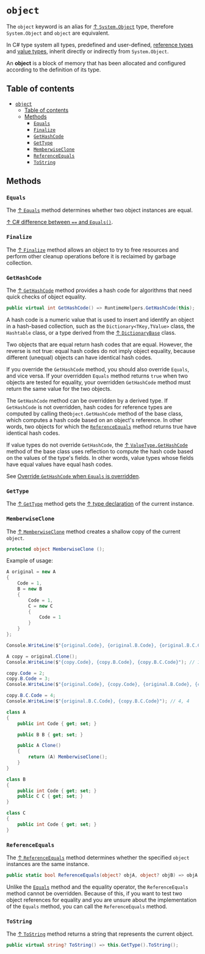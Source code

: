 # `object`

The `object` keyword is an alias for [↑ `System.Object`](https://learn.microsoft.com/en-us/dotnet/api/system.object) type, therefore `System.Object` and `object` are equivalent.

In C# type system all types, predefined and user-defined, [reference types](reference-types.md) and [value types](value-types/value-types.md), inherit directly or indirectly from `System.Object`.

An **object** is a block of memory that has been allocated and configured according to the definition of its type.

## Table of contents

- [`object`](#object)
  - [Table of contents](#table-of-contents)
  - [Methods](#methods)
    - [`Equals`](#equals)
    - [`Finalize`](#finalize)
    - [`GetHashCode`](#gethashcode)
    - [`GetType`](#gettype)
    - [`MemberwiseClone`](#memberwiseclone)
    - [`ReferenceEquals`](#referenceequals)
    - [`ToString`](#tostring)

## Methods

### `Equals`

The [↑ `Equals`](https://learn.microsoft.com/en-us/dotnet/fundamentals/runtime-libraries/system-object-equals) method determines whether two object instances are equal.

[↑ C# difference between `==` and `Equals()`](https://stackoverflow.com/questions/814878/c-sharp-difference-between-and-equals).

### `Finalize`

The [↑ `Finalize`](https://learn.microsoft.com/en-us/dotnet/fundamentals/runtime-libraries/system-object-finalize) method allows an object to try to free resources and perform other cleanup operations before it is reclaimed by garbage collection.

### `GetHashCode`

The [↑ `GetHashCode`](https://learn.microsoft.com/en-us/dotnet/fundamentals/runtime-libraries/system-object-gethashcode) method provides a hash code for algorithms that need quick checks of object equality.

```csharp
public virtual int GetHashCode() => RuntimeHelpers.GetHashCode(this);
```

A hash code is a numeric value that is used to insert and identify an object in a hash-based collection, such as the `Dictionary<TKey,TValue>` class, the `Hashtable` class, or a type derived from the [↑ `DictionaryBase`](https://learn.microsoft.com/en-us/dotnet/api/system.collections.dictionarybase) class.

Two objects that are equal return hash codes that are equal. However, the reverse is not true: equal hash codes do not imply object equality, because different (unequal) objects can have identical hash codes.

If you override the `GetHashCode` method, you should also override `Equals`, and vice versa. If your overridden `Equals` method returns `true` when two objects are tested for equality, your overridden `GetHashCode` method must return the same value for the two objects.

The `GetHashCode` method can be overridden by a derived type. If `GetHashCode` is not overridden, hash codes for reference types are computed by calling the`Object.GetHashCode` method of the base class, which computes a hash code based on an object's reference. In other words, two objects for which the [`ReferenceEquals`](#referenceequals) method returns true have identical hash codes.

If value types do not override `GetHashCode`, the [↑ `ValueType.GetHashCode`](https://learn.microsoft.com/en-us/dotnet/api/system.valuetype.gethashcode) method of the base class uses reflection to compute the hash code based on the values of the type's fields. In other words, value types whose fields have equal values have equal hash codes.

See [Override `GetHashCode` when `Equals` is overridden](override-gethashcode.md).

### `GetType`

The [↑ `GetType`](https://learn.microsoft.com/en-us/dotnet/api/system.object.gettype) method gets the [↑ type declaration](https://learn.microsoft.com/en-us/dotnet/api/system.type) of the current instance.

### `MemberwiseClone`

The [↑ `MemberwiseClone`](https://learn.microsoft.com/en-us/dotnet/api/system.object.memberwiseclone) method creates a shallow copy of the current `object`.

```csharp
protected object MemberwiseClone ();
```

Example of usage:

```csharp
A original = new A
{
    Code = 1,
    B = new B
    {
        Code = 1,
        C = new C
        {
            Code = 1
        }
    }
};

Console.WriteLine($"{original.Code}, {original.B.Code}, {original.B.C.Code}"); // 1, 1, 1

A copy = original.Clone();
Console.WriteLine($"{copy.Code}, {copy.B.Code}, {copy.B.C.Code}"); // 1, 1, 1

copy.Code = 2;
copy.B.Code = 3;
Console.WriteLine($"{original.Code}, {copy.Code}, {original.B.Code}, {copy.B.Code}"); // 1, 2, 3, 3

copy.B.C.Code = 4;
Console.WriteLine($"{original.B.C.Code}, {copy.B.C.Code}"); // 4, 4

class A
{
    public int Code { get; set; }

    public B B { get; set; }

    public A Clone()
    {
        return (A) MemberwiseClone();
    }
}

class B
{
    public int Code { get; set; }
    public C C { get; set; }
}

class C
{
    public int Code { get; set; }
}
```

### `ReferenceEquals`

The [↑ `ReferenceEquals`](https://learn.microsoft.com/en-us/dotnet/api/system.object.referenceequals) method determines whether the specified `object` instances are the same instance.

```csharp
public static bool ReferenceEquals(object? objA, object? objB) => objA == objB;
```

Unlike the [`Equals`](#equals) method and the equality operator, the `ReferenceEquals` method cannot be overridden. Because of this, if you want to test two object references for equality and you are unsure about the implementation of the `Equals` method, you can call the `ReferenceEquals` method.

### `ToString`

The [↑ `ToString`](https://learn.microsoft.com/en-us/dotnet/fundamentals/runtime-libraries/system-object-tostring) method returns a string that represents the current object.

```csharp
public virtual string? ToString() => this.GetType().ToString();
```
